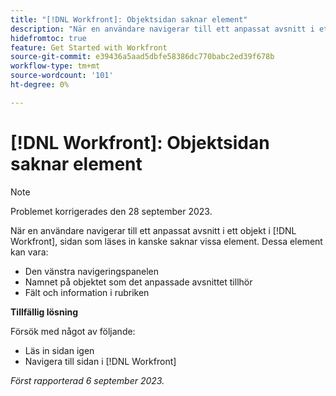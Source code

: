```yaml
---
title: "[!DNL Workfront]: Objektsidan saknar element"
description: "När en användare navigerar till ett anpassat avsnitt i ett objekt i [!DNL Workfront], sidan som läses in kanske saknar vissa element."
hidefromtoc: true
feature: Get Started with Workfront
source-git-commit: e39436a5aad5dbfe58386dc770babc2ed39f678b
workflow-type: tm+mt
source-wordcount: '101'
ht-degree: 0%

---
```



# [!DNL Workfront]: Objektsidan saknar element

>[!NOTE]
>
>Problemet korrigerades den 28 september 2023.

När en användare navigerar till ett anpassat avsnitt i ett objekt i [!DNL Workfront], sidan som läses in kanske saknar vissa element. Dessa element kan vara:

* Den vänstra navigeringspanelen
* Namnet på objektet som det anpassade avsnittet tillhör
* Fält och information i rubriken

**Tillfällig lösning**

Försök med något av följande:

* Läs in sidan igen
* Navigera till sidan i [!DNL Workfront]

_Först rapporterad 6 september 2023._

